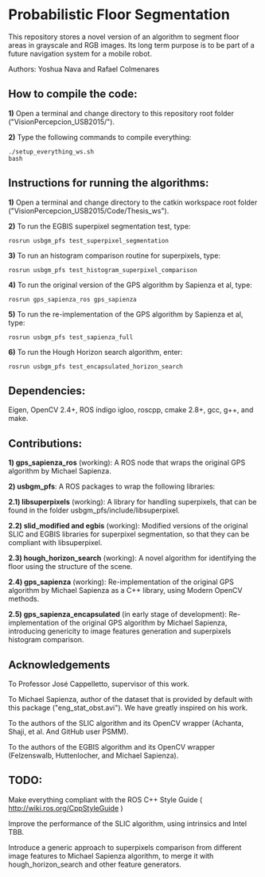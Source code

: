 # Probabilistic Floor Segmentation

This repository stores a novel version of an algorithm to segment floor areas in grayscale and RGB images. Its long term purpose is to be part of a
future navigation system for a mobile robot.


Authors:
	Yoshua Nava and Rafael Colmenares

## How to compile the code:

**1)** Open a terminal and change directory to this repository root folder ("VisionPercepcion_USB2015/").

**2)** Type the following commands to compile everything:

```
./setup_everything_ws.sh
bash
```

## Instructions for running the algorithms:

**1)** Open a terminal and change directory to the catkin workspace root folder ("VisionPercepcion_USB2015/Code/Thesis_ws").

**2)** To run the EGBIS superpixel segmentation test, type:

```rosrun usbgm_pfs test_superpixel_segmentation ```

**3)** To run an histogram comparison routine for superpixels, type:

```rosrun usbgm_pfs test_histogram_superpixel_comparison ```

**4)** To run the original version of the GPS algorithm by Sapienza et al, type:

```rosrun gps_sapienza_ros gps_sapienza ```

**5)** To run the re-implementation of the GPS algorithm by Sapienza et al, type:

```rosrun usbgm_pfs test_sapienza_full ```

**6)** To run the Hough Horizon search algorithm, enter:

```rosrun usbgm_pfs test_encapsulated_horizon_search ```



## Dependencies:
Eigen, OpenCV 2.4+, ROS índigo igloo, roscpp, cmake 2.8+, gcc, g++, and make.



## Contributions:

**1) gps_sapienza_ros** (working): A ROS node that wraps the original GPS algorithm by Michael Sapienza.

**2) usbgm_pfs**: A ROS packages to wrap the following libraries:

**2.1) libsuperpixels** (working): A library for handling superpixels, that can be found in the folder usbgm_pfs/include/libsuperpixel.

**2.2) slid_modified and egbis** (working): Modified versions of the original SLIC and EGBIS libraries for superpixel segmentation, so that they can be compliant with libsuperpixel.

**2.3) hough_horizon_search** (working): A novel algorithm for identifying the floor using the structure of the scene.

**2.4) gps_sapienza** (working): Re-implementation of the original GPS algorithm by Michael Sapienza as a C++ library, using Modern OpenCV methods.

**2.5) gps_sapienza_encapsulated** (in early stage of development): Re-implementation of the original GPS algorithm by Michael Sapienza, introducing genericity to image features generation and superpixels histogram comparison.



## Acknowledgements

To Professor José Cappelletto, supervisor of this work.

To Michael Sapienza, author of the dataset that is provided by default with this package ("eng_stat_obst.avi"). We have greatly inspired on his work.

To the authors of the SLIC algorithm and its OpenCV wrapper (Achanta, Shaji, et al. And GitHub user PSMM).

To the authors of the EGBIS algorithm and its OpenCV wrapper (Felzenswalb, Huttenlocher, and Michael Sapienza).


## TODO:

Make everything compliant with the ROS C++ Style Guide ( http://wiki.ros.org/CppStyleGuide )

Improve the performance of the SLIC algorithm, using intrinsics and Intel TBB.

Introduce a generic approach to superpixels comparison from different image features to Michael Sapienza algorithm, to merge it with hough_horizon_search and other feature generators.

